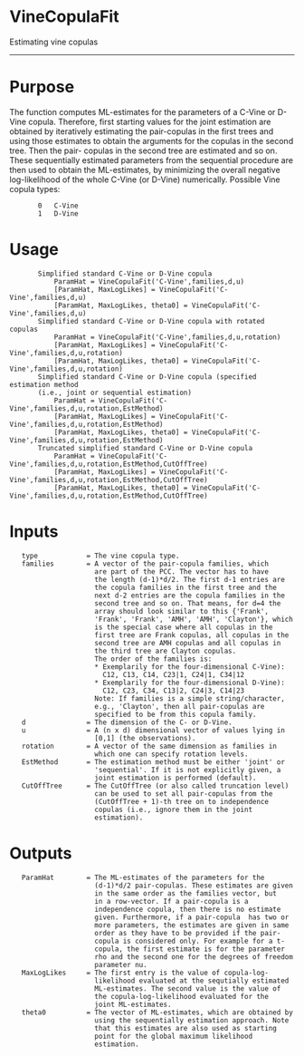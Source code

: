 # VineCopulaFit

Estimating vine copulas

---
# Purpose
The function computes ML-estimates for the parameters of a C-Vine
        or D-Vine copula. Therefore, first starting values for the joint
        estimation are obtained by iteratively estimating the pair-copulas
        in the first trees and using those estimates to obtain the 
        arguments for the copulas in the second tree. Then the pair-
        copulas in the second tree are estimated and so on. These
        sequentially estimated parameters from the sequential procedure
        are then used to obtain the ML-estimates, by minimizing the
        overall negative  log-likelihood of the whole C-Vine (or D-Vine)
        numerically. Possible Vine copula types:
        
           0   C-Vine
           1   D-Vine


# Usage
           Simplified standard C-Vine or D-Vine copula
               ParamHat = VineCopulaFit('C-Vine',families,d,u)
               [ParamHat, MaxLogLikes] = VineCopulaFit('C-Vine',families,d,u)
               [ParamHat, MaxLogLikes, theta0] = VineCopulaFit('C-Vine',families,d,u)
           Simplified standard C-Vine or D-Vine copula with rotated copulas
               ParamHat = VineCopulaFit('C-Vine',families,d,u,rotation)
               [ParamHat, MaxLogLikes] = VineCopulaFit('C-Vine',families,d,u,rotation)
               [ParamHat, MaxLogLikes, theta0] = VineCopulaFit('C-Vine',families,d,u,rotation)
           Simplified standard C-Vine or D-Vine copula (specified estimation method
           (i.e., joint or sequential estimation)
               ParamHat = VineCopulaFit('C-Vine',families,d,u,rotation,EstMethod)
               [ParamHat, MaxLogLikes] = VineCopulaFit('C-Vine',families,d,u,rotation,EstMethod)
               [ParamHat, MaxLogLikes, theta0] = VineCopulaFit('C-Vine',families,d,u,rotation,EstMethod)
           Truncated simplified standard C-Vine or D-Vine copula
               ParamHat = VineCopulaFit('C-Vine',families,d,u,rotation,EstMethod,CutOffTree)
               [ParamHat, MaxLogLikes] = VineCopulaFit('C-Vine',families,d,u,rotation,EstMethod,CutOffTree)
               [ParamHat, MaxLogLikes, theta0] = VineCopulaFit('C-Vine',families,d,u,rotation,EstMethod,CutOffTree)


# Inputs
       type            = The vine copula type.
       families        = A vector of the pair-copula families, which
                         are part of the PCC. The vector has to have
                         the length (d-1)*d/2. The first d-1 entries are
                         the copula families in the first tree and the
                         next d-2 entries are the copula families in the
                         second tree and so on. That means, for d=4 the
                         array should look similar to this {'Frank',
                         'Frank', 'Frank', 'AMH', 'AMH', 'Clayton'}, which
                         is the special case where all copulas in the
                         first tree are Frank copulas, all copulas in the
                         second tree are AMH copulas and all copulas in
                         the third tree are Clayton copulas.
                         The order of the families is:
                         * Exemplarily for the four-dimensional C-Vine):
                           C12, C13, C14, C23|1, C24|1, C34|12
                         * Exemplarily for the four-dimensional D-Vine):
                           C12, C23, C34, C13|2, C24|3, C14|23
                         Note: If families is a simple string/character,
                         e.g., 'Clayton', then all pair-copulas are
                         specified to be from this copula family.
       d               = The dimension of the C- or D-Vine.
       u               = A (n x d) dimensional vector of values lying in
                         [0,1] (the observations).
       rotation        = A vector of the same dimension as families in
                         which one can specify rotation levels.
       EstMethod       = The estimation method must be either 'joint' or
                         'sequential'. If it is not explicitly given, a
                         joint estimation is performed (default).
       CutOffTree      = The CutOffTree (or also called truncation level)
                         can be used to set all pair-copulas from the
                         (CutOffTree + 1)-th tree on to independence
                         copulas (i.e., ignore them in the joint
                         estimation).


# Outputs
       ParamHat        = The ML-estimates of the parameters for the
                         (d-1)*d/2 pair-copulas. These estimates are given
                         in the same order as the families vector, but
                         in a row-vector. If a pair-copula is a
                         independence copula, then there is no estimate
                         given. Furthermore, if a pair-copula  has two or 
                         more parameters, the estimates are given in same 
                         order as they have to be provided if the pair-
                         copula is considered only. For example for a t-
                         copula, the first estimate is for the parameter
                         rho and the second one for the degrees of freedom
                         parameter nu.
       MaxLogLikes     = The first entry is the value of copula-log-
                         likelihood evaluated at the sequtially estimated
                         ML-estimates. The second value is the value of
                         the copula-log-likelihood evaluated for the
                         joint ML-estimates.
       theta0          = The vector of ML-estimates, which are obtained by
                         using the sequentially estimation approach. Note
                         that this estimates are also used as starting
                         point for the global maximum likelihood
                         estimation.
